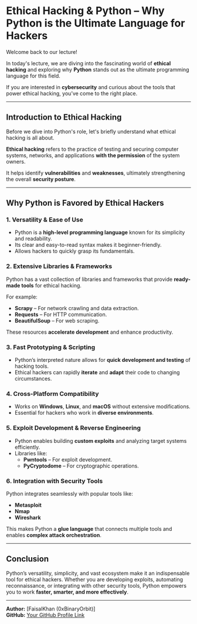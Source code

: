 # Ethical Hacking & Python – Why Python is the Ultimate Language for Hackers

Welcome back to our lecture!

In today's lecture, we are diving into the fascinating world of **ethical hacking** and exploring why **Python** stands out as the ultimate programming language for this field.

If you are interested in **cybersecurity** and curious about the tools that power ethical hacking, you’ve come to the right place.

---

## Introduction to Ethical Hacking

Before we dive into Python's role, let's briefly understand what ethical hacking is all about.

**Ethical hacking** refers to the practice of testing and securing computer systems, networks, and applications **with the permission** of the system owners.

It helps identify **vulnerabilities** and **weaknesses**, ultimately strengthening the overall **security posture**.

---

## Why Python is Favored by Ethical Hackers

### 1. **Versatility & Ease of Use**
- Python is a **high-level programming language** known for its simplicity and readability.
- Its clear and easy-to-read syntax makes it beginner-friendly.
- Allows hackers to quickly grasp its fundamentals.

### 2. **Extensive Libraries & Frameworks**
Python has a vast collection of libraries and frameworks that provide **ready-made tools** for ethical hacking.

For example:
- **Scrapy** – For network crawling and data extraction.
- **Requests** – For HTTP communication.
- **BeautifulSoup** – For web scraping.

These resources **accelerate development** and enhance productivity.

### 3. **Fast Prototyping & Scripting**
- Python’s interpreted nature allows for **quick development and testing** of hacking tools.
- Ethical hackers can rapidly **iterate** and **adapt** their code to changing circumstances.

### 4. **Cross-Platform Compatibility**
- Works on **Windows**, **Linux**, and **macOS** without extensive modifications.
- Essential for hackers who work in **diverse environments**.

### 5. **Exploit Development & Reverse Engineering**
- Python enables building **custom exploits** and analyzing target systems efficiently.
- Libraries like:
  - **Pwntools** – For exploit development.
  - **PyCryptodome** – For cryptographic operations.

### 6. **Integration with Security Tools**
Python integrates seamlessly with popular tools like:
- **Metasploit**
- **Nmap**
- **Wireshark**

This makes Python a **glue language** that connects multiple tools and enables **complex attack orchestration**.

---

## Conclusion
Python’s versatility, simplicity, and vast ecosystem make it an indispensable tool for ethical hackers. Whether you are developing exploits, automating reconnaissance, or integrating with other security tools, Python empowers you to work **faster, smarter, and more effectively**.

---

**Author:** [FaisalKhan (0xBinaryOrbit)]  
**GitHub:** [Your GitHub Profile Link](https://github.com/0xBinaryOrbit) 

